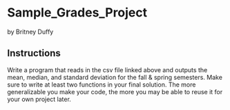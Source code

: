 # Sample_Grades_Project
by Britney Duffy

## Instructions
Write a program that reads in the csv file linked above and outputs the mean, median, and standard deviation
for the fall & spring semesters. Make sure to write at least two functions in your final solution.
The more generalizable you make your code, the more you may be able to reuse it for your own project later.
